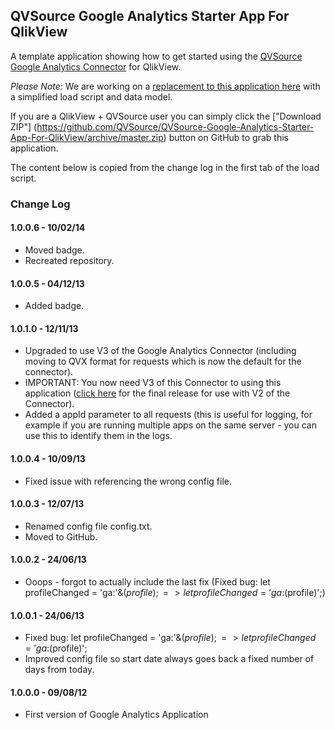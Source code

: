 ## QVSource Google Analytics Starter App For QlikView
A template application showing how to get started using the [QVSource Google Analytics Connector](http://wiki.qvsource.com/Google-Analytics-Connector-For-QlikView-(v3).ashx) for QlikView. 

*Please Note:* We are working on a [replacement to this application here](https://github.com/QVSource/QVSource-Google-Analytics-Starter-App-For-QlikView-V2) with a simplified load script and data model.

If you are a QlikView + QVSource user you can simply click the ["Download ZIP"] (https://github.com/QVSource/QVSource-Google-Analytics-Starter-App-For-QlikView/archive/master.zip) button on GitHub to grab this application.

The content below is copied from the change log in the first tab of the load script.

### Change Log
#### 1.0.0.6 - 10/02/14
* Moved badge.
* Recreated repository.

#### 1.0.0.5 - 04/12/13
* Added badge.

#### 1.0.1.0 - 12/11/13
* Upgraded to use V3 of the Google Analytics Connector (including moving to QVX format for requests which is now the default for the connector).
* IMPORTANT: You now need V3 of this Connector to using this application ([click here](https://github.com/QVSource/QVSource-Google-Analytics-Starter-App-For-QlikView/releases/tag/1.0.0.4) for the final release for use with V2 of the Connector).
* Added a appId parameter to all requests (this is useful for logging, for example if you are running multiple apps on the same server - you can use this to identify them in the logs.

#### 1.0.0.4 - 10/09/13
* Fixed issue with referencing the wrong config file.

#### 1.0.0.3 - 12/07/13
* Renamed config file config.txt.
* Moved to GitHub.

#### 1.0.0.2 - 24/06/13
* Ooops - forgot to actually include the last fix (Fixed bug: let profileChanged = 'ga:'&$(profile); => let profileChanged = 'ga:$(profile)';)

#### 1.0.0.1 - 24/06/13
* Fixed bug: let profileChanged = 'ga:'&$(profile); => let profileChanged = 'ga:$(profile)';
* Improved config file so start date always goes back a fixed number of days from today.

#### 1.0.0.0 - 09/08/12
* First version of Google Analytics Application